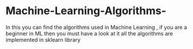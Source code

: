 # Machine-Learning-Algorithms-
In this you can find the algorithms used in Machine Learning , if you are a beginner in ML then you must have a look at it all the algorithms are implemented in sklearn library 
